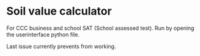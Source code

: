  #  Soil value calculator
 
 For CCC business and school SAT (School assessed test).
 Run by opening the userinterface python file.
 
Last issue currently prevents from working.
